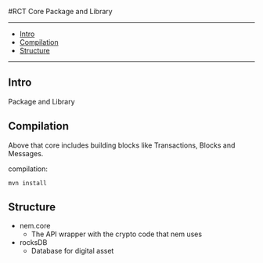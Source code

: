 


#RCT Core Package and Library


-----

<!-- MarkdownTOC -->

- [Intro](#intro)
- [Compilation](#compilation)
- [Structure](#structure)

<!-- /MarkdownTOC -->


-----





## Intro


Package and Library



## Compilation

Above that core includes building blocks like Transactions, Blocks and Messages.

compilation:

    mvn install


## Structure

+ 	nem.core
	-	The API wrapper with the crypto code that nem uses
+	rocksDB
	-	Database for digital asset



